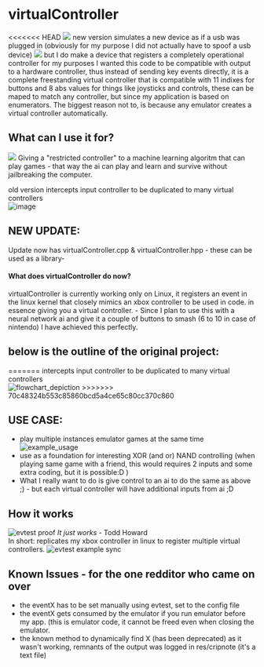 # virtualController
<<<<<<< HEAD
<img src="/res/controller-1784573_640.png">
new version
simulates a new device as if a usb was plugged in (obviously for my purpose I did not actually have to spoof a usb device)
<img src="/res/usb-7036075_640.jpg">
but I do make a device that registers a completely operational controller for my purposes I wanted this code to be compatible with output to a hardware controller, thus instead of sending key events directly, it is a complete freestanding virtual controller that is compatible with 11 indixes for buttons and 8 abs values for things like joysticks and controls, these can be maped to match any controller, but since my application is based on enumerators. The biggest reason not to, is because any emulator creates a virtual controller automatically. 


<h2>What can I use it for?</h2>
<img src="/res/nintendo-4659315_640.png">
Giving a "restricted controller" to a machine learning algoritm that can play games - that way the ai can play and learn and survive without jailbreaking the computer. 


old version intercepts input controller to be duplicated to many virtual controllers<br>
![image](https://github.com/LeannAlexandra/virtualController/assets/81232303/2b51e0b0-1b39-44a9-a63f-9f400132085d)

<h2>NEW UPDATE:</h2>
Update now has virtualController.cpp & virtualController.hpp - these can be used as a library- 
<h4>What does virtualController do now?</h4>
virtualController is currently working only on Linux, it registers an event in the linux kernel that closely mimics an xbox controller to be used in code.
in essence giving you a virtual controller. - Since I plan to use this with a neural network ai and give it a couple of buttons to smash (6 to 10 in case of nintendo) I have achieved this perfectly.



<h2>below is the outline of the original project:</h2>
=======
intercepts input controller to be duplicated to many virtual controllers<br>
<img src="https://github.com/LeannAlexandra/virtualController/blob/main/assets/flow.png?raw=true" alt="flowchart_depiction">
>>>>>>> 70c48324b553c85860bcd5a4ce65c80cc370c860

<h2>USE CASE:</h2>
<ul>
<li>play multiple instances emulator games at the same time </li>
  <img src="https://github.com/LeannAlexandra/virtualController/blob/main/assets/mGBAexample.png?raw=true" alt="example_usage">
  <li>use as a foundation for interesting XOR (and or) NAND controlling (when playing same game with a friend, this would requires 2 inputs and some extra coding, but it is possible:D ) </li>
<li>What I really want to do is give control to an ai to do the same as above ;) - but each virtual controller will have additional inputs from ai ;D </li>
</ul>

<h2>How it works</h2>
 <img src="https://github.com/LeannAlexandra/virtualController/blob/main/assets/virtualcontroler_evtest.png?raw=true" alt="evtest proof">
  <em>It just works</em> - Todd Howard<br>
In short: replicates my xbox controller in linux to register multiple virtual controllers.
 <img src="https://github.com/LeannAlexandra/virtualController/blob/main/assets/evtestSync.gif?raw=true" alt="evtest example sync">

<h2>Known Issues - for the one redditor who came on over</h2>

<ul><li>the eventX has to be set manually using evtest, set to the config file</li>
<li>the eventX gets consumed by the emulator if you run emulator before my app. (this is emulator code, it cannot be freed even when closing the emulator.</li>
<li>the known method to dynamically find X (has been deprecated) as it wasn't working, remnants of the output was logged in res/cripnote (it's a text file) </li></ul> 



